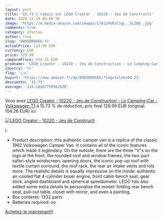 ```yaml
---
layout: post
title: '15.73 % rabais sur LEGO Creator - 10220 - Jeu de Constructi'
date: 2020-12-29 06:08:56
image: 'https://m.media-amazon.com/images/I/61zHuRzCSgL._SL200_.jpg'
comments: true
category: ofertas
author: ring
slug: 'B0050R0XEG-fr'
actualPrice: 129.99 EUR
currency: EUR
price: 129.99
comparePrice: 154.26 EUR
prodname: 'LEGO Creator - 10220 - Jeu de Construction - Le Camping-Car - Volkswagen T1'
country: 'fr'
flag: '🇫🇷'
buyurl: 'https://www.amazon.fr/dp/B0050R0XEG/?tag=tolees0d-21'
descuento: '15.73'
average: '114.10267759562838'
---
```


Vous avez [LEGO Creator - 10220 - Jeu de Construction - Le Camping-Car - Volkswagen T1](https://www.amazon.fr/dp/B0050R0XEG/?tag=tolees0d-21)  à  15.73 % de réduction, prix final  129.99 EUR (original: 154.26 EUR) ici:

[![LEGO Creator - 10220 - Jeu de Constructi](https://m.media-amazon.com/images/I/61zHuRzCSgL._SL200_.jpg)](https://www.amazon.fr/dp/B0050R0XEG/?tag=tolees0d-21)

ℹ️:

- Product description: this authentic camper van is a replica of the classic 1962 Volkswagen Camper Van. It contains all of the iconic features which made it legendary. On the outside, there are the three "V"s on the logo at the front, the rounded roof and window frames, the two-part safari-style windscreen, opening doors, the iconic pop-up roof with textile curtain surround, the roof rack, the rear air intake vents and lots more. The realistic details is equally impressive on the inside: authentic air-cooled flat 4-cylinder boxer engine, front cabin bench seat, gear stick, angled dashboard and spherical speedometer. LEGO has also added some extra details to personalise the model: folding rear bench seat, pull-out table, closet with mirror, and even a painting.
- Box contents: 1332 parts
- Batteries required: no

[Achetez-le maintenant!!](https://www.amazon.fr/dp/B0050R0XEG/?tag=tolees0d-21)
